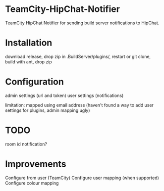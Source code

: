 TeamCity-HipChat-Notifier
=========================

TeamCity HipChat Notifier for sending build server notifications to HipChat.

# Installation

download release, drop zip in .BuildServer/plugins/, restart
or git clone, build with ant, drop zip

# Configuration

admin settings (url and token)
user settings (notifications)

limitation: mapped using email address (haven't found a way to add user settings for plugins, admin mapping ugly)

# TODO
room id
notification?

# Improvements
Configure from user (TeamCity)
Configure user mapping (when supported)
Configure colour mapping

